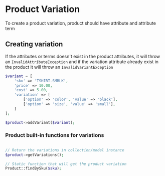 # Product Variation

To create a product variation, product should have attribute and attribute term

## Creating variation

If the attributes or terms doesn't exist in the product attributes, it will throw an ```InvalidAttributeException``` and if the variation attribute already exist in the product it will throw an ```InvalidVariantException```

```php
$variant = [
    'sku' => 'TSHIRT-SMBLK',
    'price' => 10.00,
    'cost' => 5.00,
    'variation' => [
        ['option' => 'color', 'value' => 'black'],
        ['option' => 'size', 'value' => 'small'],
    ]
];

$product->addVariant($variant);
```

### Product built-in functions for variations

```php

// Return the variations in collection/model instance
$product->getVariations();

// Static function that will get the product variation
Product::findBySku($sku);
```